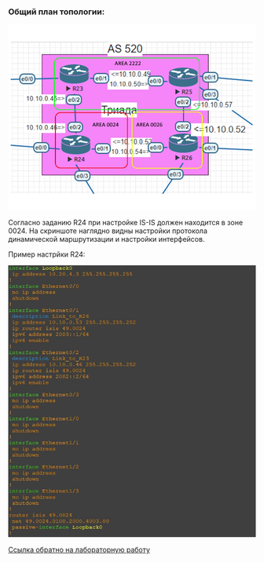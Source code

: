 ### Общий план топологии:
<img src='pic/top.jpg'>

Согласно заданию R24 при настройке IS-IS должен находится в зоне 0024. На скриншоте наглядно видны настройки протокола динамической маршрутизации и настройки интерфейсов.

Пример настрйки R24:  

<img src='pic/r24.JPG'>  

[Ссылка обратно на лабораторную работу](/labs/lab06/README.md#)